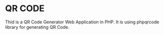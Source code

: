 # QR CODE
Thid is a QR Code Generator Web Application in PHP. It is using phpqrcode library for generating QR Code.
